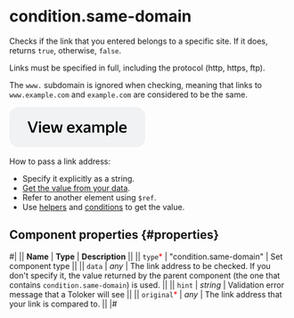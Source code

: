 # condition.same-domain

Checks if the link that you entered belongs to a specific site. If it does, returns `true`, otherwise, `false`.

Links must be specified in full, including the protocol (http, https, ftp).

The `www.` subdomain is ignored when checking, meaning that links to `www.example.com` and `example.com` are considered to be the same.

[![View example in the sandbox](../_images/buttons/view-example.svg)](https://ya.cc/t/Up5Km-i53vwDif)

How to pass a link address:

- Specify it explicitly as a string.
- [Get the value from your data](../operations/work-with-data.md).
- Refer to another element using `$ref`.
- Use [helpers](helpers.md) and [conditions](conditions.md) to get the value.

## Component properties {#properties}

#|
|| **Name** | **Type** | **Description** ||
|| `type`<span style="color: red">\*</span> | "condition.same-domain" | Set component type ||
|| `data` | _any_ | The link address to be checked. If you don't specify it, the value returned by the parent component (the one that contains `condition.same-domain`) is used. ||
|| `hint` | _string_ | Validation error message that a Toloker will see ||
|| `original`<span style="color: red">\*</span> | _any_ | The link address that your link is compared to. ||
|#
